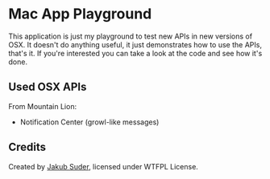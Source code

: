 # Mac App Playground

This application is just my playground to test new APIs in new versions of OSX. It doesn't do anything useful, it just demonstrates how to use the APIs, that's it. If you're interested you can take a look at the code and see how it's done.

## Used OSX APIs

From Mountain Lion:
- Notification Center (growl-like messages)

## Credits

Created by [Jakub Suder](http://psionides.eu), licensed under WTFPL License.

